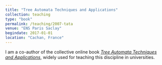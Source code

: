 ```yaml
---
title: "Tree Automata Techniques and Applications"
collection: teaching
type: "book"
permalink: /teaching/2007-tata
venue: "ENS Paris Saclay"
begindate: 2017-01-01
location: "Cachan, France"
---
```


I am a co-author of the collective online book [_Tree Automata Techniques and Applications_](http://tata.gforge.inria.fr/), widely used for teaching this discipline in universities.
